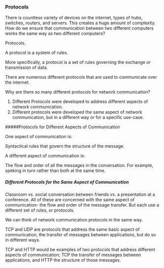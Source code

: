 ### Protocols

There is countless variety of devices on the internet, types of hubs, switches, routers, and servers. This creates a huge amount of complexity. How do we ensure that communication between two different computers works the same way as two different computers?

Protocols.

A protocol is a system of rules.

More specifically, a protocol is a set of rules governing the exchange or transmission of data.

There are numerous different protocols that are used to communicate over the internet.

Why are there so many different protocols for network communication?

1. Different Protocols were developed to address different aspects of network communication.
2. Different protocols were developed the same aspect of network communication, but in a different way or for a specific use-case.

#####Protocols for Different Aspects of Communication

One aspect of communication is:

Syntactical rules that govern the structure of the message.

A different aspect of communication is:

The flow and order of all the messages in the conversation. For example, speking in turn rather than both at the same time.

##### Different Protocols for the Same Aspect of Communication

Classroom vs. social conversation between friends vs. a presentation at a conference. All of these are concerned with the same aspect of communication- the flow and order of the message transfer. But each use a different set of rules, or protocols.

We can think of network communication protocols in the same way.

TCP and UDP are protocols that address the same basic aspect of communication, the transfer of messages between applications, but do so in different ways.

TCP and HTTP would be examples of two protocols that address different aspects of communication; TCP the transfer of messages between applications, and HTTP the structure of those messages.